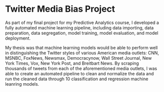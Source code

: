 # Twitter Media Bias Project

As part of my final project for my Predictive Analytics course, I developed a fully automated machine learning pipeline, including data importing, data preparation, data segregation, model training, model evaluation, and model deployment.

My thesis was that machine learning models would be able to perform well in distinguishing the Twitter styles of various American media outlets:  CNN, MSNBC, FoxNews, Newsmax, Democracynow, Wall Street Journal, New York Times, Vox, New York Post, and Breitbart News. By scraping thousands of tweets from each of the aforementioned media outlets, I was able to create an automated pipeline to clean and normalize the data and run the cleaned data through 10 classification and regression machine leanring models.
